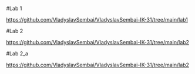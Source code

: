 #Lab 1

https://github.com/VladyslavSembai/VladyslavSembai-IK-31/tree/main/lab1

#Lab 2

https://github.com/VladyslavSembai/VladyslavSembai-IK-31/tree/main/lab2

#Lab 2_a

https://github.com/VladyslavSembai/VladyslavSembai-IK-31/tree/main/lab2
